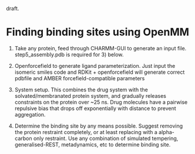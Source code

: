 draft.

# Finding binding sites using OpenMM 

1) Take any protein, feed through CHARMM-GUI to generate an input file. step5_assembly.pdb is required for 3) below. 

2) Openforcefield to generate ligand parameterization. Just input the isomeric smiles code and RDKit + openforcefield will generate correct pdbfile and AMBER forcefield-compatible parameters

3) System setup. This combines the drug system with the solvated/membranated protein system, and gradually releases constraints on the protein over ~25 ns. Drug molecules have a pairwise repulsive bias that drops off exponentially with distance to prevent aggregation. 

4) Determine the binding site by any means possible. Suggest removing the protein restraint completely, or at least replacing with a alpha-carbon only restraint. Use any combination of simulated tempering, generalised-REST, metadynamics, etc to determine binding site. 
